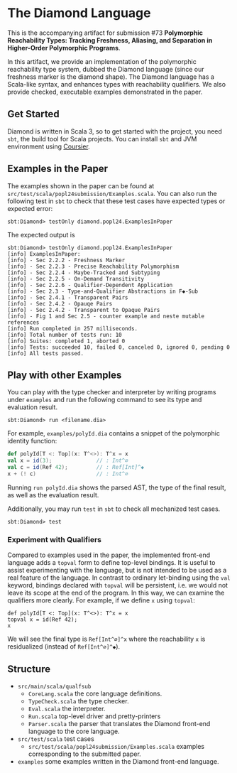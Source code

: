 # The Diamond Language

This is the accompanying artifact for submission #73 __Polymorphic Reachability
Types: Tracking Freshness, Aliasing, and Separation in Higher-Order Polymorphic
Programs__.

In this artifact, we provide an implementation of the polymorphic reachability
type system, dubbed the Diamond language (since our freshness marker is the
diamond shape).
The Diamond language has a Scala-like syntax, and enhances types with
reachability qualifiers.
We also provide checked, executable examples demonstrated in
the paper.

## Get Started

Diamond is written in Scala 3, so to get started with the project, you need
`sbt`, the build tool for Scala projects.  You can install `sbt` and JVM
environment using [Coursier](https://get-coursier.io/docs/cli-installation).

## Examples in the Paper

The examples shown in the paper can be found at `src/test/scala/popl24submission/Examples.scala`.
You can also run the following test in `sbt` to check that these test cases have expected types
or expected error:

```
sbt:Diamond> testOnly diamond.popl24.ExamplesInPaper
```

The expected output is

```
sbt:Diamond> testOnly diamond.popl24.ExamplesInPaper
[info] ExamplesInPaper:
[info] - Sec 2.2.2 - Freshness Marker
[info] - Sec 2.2.3 - Precise Reachability Polymorphism
[info] - Sec 2.2.4 - Maybe-Tracked and Subtyping
[info] - Sec 2.2.5 - On-Demand Transitivity
[info] - Sec 2.2.6 - Qualifier-Dependent Application
[info] - Sec 2.3 - Type-and-Qualifier Abstractions in F◆-Sub
[info] - Sec 2.4.1 - Transparent Pairs
[info] - Sec 2.4.2 - Opauqe Pairs
[info] - Sec 2.4.2 - Transparent to Opaque Pairs
[info] - Fig 1 and Sec 2.5 - counter example and neste mutable references
[info] Run completed in 257 milliseconds.
[info] Total number of tests run: 10
[info] Suites: completed 1, aborted 0
[info] Tests: succeeded 10, failed 0, canceled 0, ignored 0, pending 0
[info] All tests passed.
```

## Play with other Examples

You can play with the type checker and interpreter by writing programs under `examples` and run
the following command to see its type and evaluation result.

```
sbt:Diamond> run <filename.dia>
```

For example, `examples/polyId.dia` contains a snippet of the polymorphic identity function:

```scala
def polyId[T <: Top](x: T^<>): T^x = x
val x = id(3);              // : Int^∅
val c = id(Ref 42);         // : Ref[Int]^◆
x + (! c)                   // : Int^∅
```

Running `run polyId.dia` shows the parsed AST, the type of the final result, as
well as the evaluation result.

Additionally, you may run `test` in `sbt` to check all mechanized test cases.

```
sbt:Diamond> test
```

### Experiment with Qualifiers

Compared to examples used in the paper, the implemented front-end language adds
a `topval` form to define top-level bindings.
It is useful to assist experimenting with the language, but is not intended to
be used as a real feature of the language.
In contrast to ordinary let-binding using the `val` keyword, bindings declared
with `topval` will be persistent, i.e. we would not leave its scope at the end
of the program.  In this way, we can examine the qualifiers more clearly.
For example, if we define `x` using `topval`:

```
def polyId[T <: Top](x: T^<>): T^x = x
topval x = id(Ref 42);
x
```

We will see the final type is `Ref[Int^∅]^x` where the reachability `x` is residualized
(instead of `Ref[Int^∅]^◆`).

## Structure

- `src/main/scala/qualfsub`
    * `CoreLang.scala` the core language definitions.
    * `TypeCheck.scala` the type checker.
    * `Eval.scala` the interpreter.
    * `Run.scala` top-level driver and pretty-printers
    * `Parser.scala` the parser that translates the Diamond front-end language to the core language.
- `src/test/scala` test cases
    * `src/test/scala/popl24submission/Examples.scala` examples corresponding to the submitted paper.
- `examples` some examples written in the Diamond front-end language.

